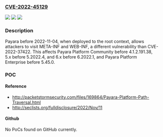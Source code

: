 ### [CVE-2022-45129](https://cve.mitre.org/cgi-bin/cvename.cgi?name=CVE-2022-45129)
![](https://img.shields.io/static/v1?label=Product&message=n%2Fa&color=blue)
![](https://img.shields.io/static/v1?label=Version&message=n%2Fa&color=blue)
![](https://img.shields.io/static/v1?label=Vulnerability&message=n%2Fa&color=brighgreen)

### Description

Payara before 2022-11-04, when deployed to the root context, allows attackers to visit META-INF and WEB-INF, a different vulnerability than CVE-2022-37422. This affects Payara Platform Community before 4.1.2.191.38, 5.x before 5.2022.4, and 6.x before 6.2022.1, and Payara Platform Enterprise before 5.45.0.

### POC

#### Reference
- http://packetstormsecurity.com/files/169864/Payara-Platform-Path-Traversal.html
- http://seclists.org/fulldisclosure/2022/Nov/11

#### Github
No PoCs found on GitHub currently.

